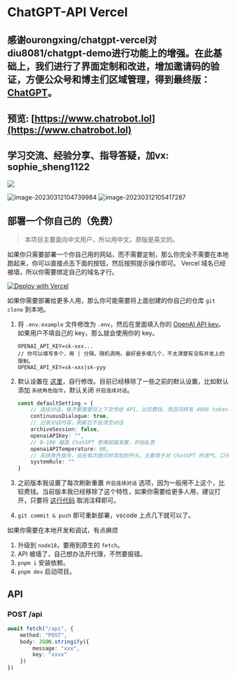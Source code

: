 # ChatGPT-API Vercel

## 感谢ourongxing/chatgpt-vercel对 diu8081/chatgpt-demo进行功能上的增强。在此基础上，我们进行了界面定制和改进，增加邀请码的验证，方便公众号和博主们区域管理，得到最终版： [ChatGPT](https://github.com/shenghuaxiong/chatGPT-code)。

## 预览: [https://www.chatrobot.lol](https://www.chatrobot.lol)



## 学习交流、经验分享、指导答疑，加vx: sophie_sheng1122


![](assets/screenshot1.png)

![image-20230312104739984](https://gitee.com/shenghuaxiong/typora/raw/master/img/202303121051049.png)
![image-20230312105417287](https://gitee.com/shenghuaxiong/typora/raw/master/img/202303121054815.png)


## 部署一个你自己的（免费）

> 本项目主要面向中文用户，所以用中文，原版是英文的。

如果你只需要部署一个你自己用的网站，而不需要定制，那么你完全不需要在本地跑起来，你可以直接点击下面的按钮，然后按照提示操作即可。 Vercel 域名已经被墙，所以你需要绑定自己的域名才行。

[![Deploy with Vercel](https://vercel.com/button)](https://vercel.com/new/clone?repository-url=https://github.com/shenghuaxiong/chatGPT-code)

如果你需要部署给更多人用，那么你可能需要将上面创建的你自己的仓库 `git clone` 到本地。

1. 将 `.env.example` 文件修改为 `.env`，然后在里面填入你的 [OpenAI API key](https://platform.openai.com/account/api-keys)。如果用户不填自己的 key，那么就会使用你的 key。

   ```
   OPENAI_API_KEY=sk-xxx...
   // 你可以填写多个，用 | 分隔，随机调用。最好是多填几个，不太清楚有没有并发上的限制。
   OPENAI_API_KEY=sk-xxx|sk-yyy
   ```

2. 默认设置在 [这里](https://github.com/ourongxing/chatgpt-vercel/blob/main/src/components/Generator.tsx#L9-L15)，自行修改。目前已经移除了一些之前的默认设置，比如默认添加 `系统角色指令`，默认关闭 `开启连续对话`。

   ```ts
   const defaultSetting = {
       // 连续对话，每次都需要将上下文传给 API，比较费钱，而且同样有 4096 token 的限制
       continuousDialogue: true,
       // 记录对话内容，刷新后不会清空对话
       archiveSession: false,
       openaiAPIKey: "",
       // 0-100 越高 ChatGPT 思维就越发散，开始乱答
       openaiAPITemperature: 60,
       // 系统角色指令，会在每次提问时添加到开头。主要用于对 ChatGPT 的语气，口头禅这些进行定制。
       systemRule: ""
   }
   ```

3. 之前版本我设置了每次刷新重置 `开启连续对话` 选项，因为一般用不上这个，比较费钱。当前版本我已经移除了这个特性，如果你需要给更多人用，建议打开，只要将 [这行代码](https://github.com/ourongxing/chatgpt-vercel/blob/main/src/components/Generator.tsx#LL53C10-L53C39) 取消注释即可。

4. `git commit & push` 即可重新部署，vscode 上点几下就可以了。

如果你需要在本地开发和调试，有点麻烦

1. 升级到 `node18`，要用到原生的 `fetch`。
2. API 被墙了，自己想办法开代理，不然要报错。
3. `pnpm i` 安装依赖。
4. `pnpm dev` 启动项目。

## API

### POST /api

```ts
await fetch("/api", {
    method: "POST",
    body: JSON.stringify({
        message: "xxx",
        key: "xxxx"
    })
})
```
